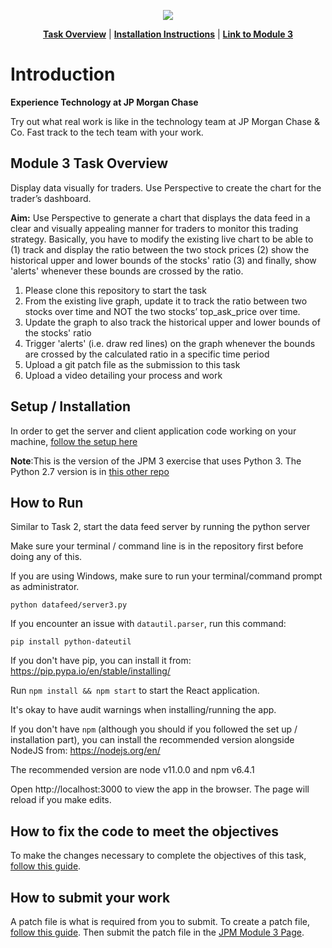 <p align="center">
<a href="https://www.insidesherpa.com/virtual-internships/prototype/R5iK7HMxJGBgaSbvk/Technology%20Virtual%20Experience" target="_blank">
<img src="https://insidesherpa-assets.s3-ap-southeast-2.amazonaws.com/icons/jpmorgan/github+repo+images/jpm+gitub+.png"></a>
</p>

<p align="center"> 
	<b><a href="#task">Task Overview</a></b>
	|
	<b><a href="#installation">Installation Instructions</a></b>
	| 
	<b><a href="https://www.insidesherpa.com/modules/R5iK7HMxJGBgaSbvk/EbtbrgmwKbgqcXyGt" target="_blank">Link to Module 3</a></b>	
</p>

<h1> Introduction</h1> 
<b> Experience Technology at JP Morgan Chase </b>
<p>Try out what real work is like in the technology team at JP Morgan Chase & Co. Fast track to the tech team with your work.</p>

<h2 id="task"> Module 3 Task Overview </h2>
Display data visually for traders.
Use Perspective to create the chart for the trader’s dashboard.

<b>Aim:</b> Use Perspective to generate a chart that displays the data feed in a clear and visually appealing manner for traders to monitor this trading strategy. Basically, you have to modify the existing live chart to be able to (1) track and display the ratio between the two stock prices (2) show the historical upper and lower bounds of the stocks' ratio (3) and finally, show 'alerts'  whenever these bounds are crossed by the ratio.

<ol>
	<li>Please clone this repository to start the task</li>
	<li>From the existing live graph, update it to track the ratio between two stocks over time and NOT the two stocks’ top_ask_price over time.</li>
	<li>Update the graph to also track the historical upper and lower bounds of the stocks' ratio</li>
	<li>Trigger 'alerts' (i.e. draw red lines) on the graph whenever the bounds are crossed by the calculated ratio in a specific time period</li>
	<li>Upload a git patch file as the submission to this task</li>	
  	<li>Upload a video detailing your process and work</li>
</ol>

<h2 id="installation" >Setup / Installation</h2>
<p>In order to get the server and client application code working on your machine, <a href="https://insidesherpa.s3.amazonaws.com/vinternships/companyassets/Sj7temL583QAYpHXD/setup_devenv_m3_v3.pdf">follow the setup here</a></p>

<p><b>Note</b>:This is the version of the JPM 3 exercise that uses Python 3. The Python 2.7 version is in <a href="https://github.com/insidesherpa/JPMC-tech-task-3">this other repo</a></p>

<h2>How to Run</h2>
<p>Similar to Task 2, start the data feed server by running the python server</p>
<p>Make sure your terminal / command line is in the repository first before doing any of this.</p>
<p>If you are using Windows, make sure to run your terminal/command prompt as administrator.</p>

<code>python datafeed/server3.py</code>

If you encounter an issue with `datautil.parser`, run this command: 

	pip install python-dateutil

If you don't have pip, you can install it from: https://pip.pypa.io/en/stable/installing/

Run <code>npm install && npm start</code> to start the React application.

It's okay to have audit warnings when installing/running the app.

If you don't have `npm` (although you should if you followed the set up / installation part), you can install the recommended version alongside NodeJS from: https://nodejs.org/en/

The recommended version are node v11.0.0 and npm v6.4.1

Open http://localhost:3000 to view the app in the browser. The page will reload if you make edits.

<h2>How to fix the code to meet the objectives</h2>
<p>To make the changes necessary to complete the objectives of this task, <a href="https://insidesherpa.s3.amazonaws.com/vinternships/companyassets/Sj7temL583QAYpHXD/making_changes_m3_v2.pdf">follow this guide</a>.</p>

<h2>How to submit your work</h2>
<p>A patch file is what is required from you to submit. To create a patch file, <a href="https://insidesherpa.s3.amazonaws.com/vinternships/companyassets/Sj7temL583QAYpHXD/create_patch_file_v3a.pdf">follow this guide</a>. Then submit the patch file in the <a href="https://www.insidesherpa.com/modules/R5iK7HMxJGBgaSbvk/EbtbrgmwKbgqcXyGt">JPM Module 3 Page</a>.</p>